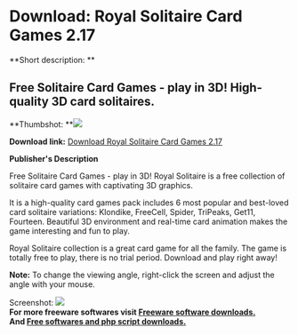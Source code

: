 # Download: Royal Solitaire Card Games 2.17

**Short description: **

## Free Solitaire Card Games - play in 3D! High-quality 3D card solitaires.

  
**Thumbshot: **![](http://www.freewarefiles.com/screenshot/3drylsolitaire_md.jpg)   
  
**Download link:** [Download Royal Solitaire Card Games 2.17](http://freesoftwares.boysofts.com/Royal-Solitaire-Card-Games_program_48841.html)  
  

**Publisher's Description**  
  

Free Solitaire Card Games - play in 3D! Royal Solitaire is a free collection
of solitaire card games with captivating 3D graphics.

It is a high-quality card games pack includes 6 most popular and best-loved
card solitaire variations: Klondike, FreeCell, Spider, TriPeaks, Get11,
Fourteen. Beautiful 3D environment and real-time card animation makes the game
interesting and fun to play.

Royal Solitaire collection is a great card game for all the family. The game
is totally free to play, there is no trial period. Download and play right
away!

**Note:** To change the viewing angle, right-click the screen and adjust the angle with your mouse.

  
  
Screenshot: ![](http://www.freewarefiles.com/screenshot/3drylsolitaire.jpg)  
**For more freeware softwares visit [Freeware software downloads.](http://freesoftwares.boysofts.com/)**   
**And [Free softwares and php script downloads.](http://www.boysofts.com/)**

